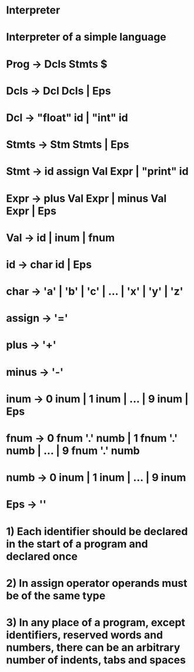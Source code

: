 # Interpreter
#
# Interpreter of a simple language
#
# Prog   -> Dcls Stmts $
# Dcls   -> Dcl Dcls | Eps
# Dcl    -> "float" id | "int" id
# Stmts  -> Stm Stmts | Eps
# Stmt   -> id assign Val Expr | "print" id
# Expr   -> plus Val Expr | minus Val Expr | Eps
# Val    -> id | inum | fnum
# id     -> char id | Eps
# char   -> 'a' | 'b' | 'c' | ... | 'x' | 'y' | 'z'
# assign -> '='
# plus   -> '+'
# minus  -> '-'
# inum   -> 0 inum | 1 inum | ... | 9 inum | Eps
# fnum   -> 0 fnum '.' numb | 1 fnum '.' numb | ... | 9 fnum '.' numb
# numb   -> 0 inum | 1 inum | ... | 9 inum
# Eps    -> ''
#
# 1) Each identifier should be declared in the start of a program and declared once
# 2) In assign operator operands must be of the same type
# 3) In any place of a program, except identifiers, reserved words and numbers, there can be an arbitrary number of indents, tabs and spaces

